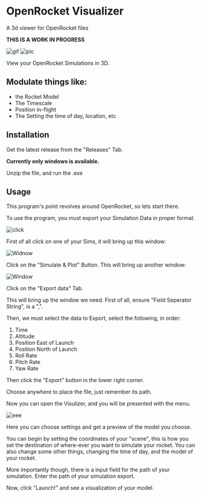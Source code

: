 # OpenRocket Visualizer
 A 3d viewer for OpenRocket files

 **THIS IS A WORK IN PROGRESS**

 ![gif](https://i.imgur.com/wQ91TuP.gif)
 ![pic](https://i.imgur.com/zVuHzCG.png)


View your OpenRocket Simulations in 3D.

## Modulate things like:
- the Rocket Model
- The Timescale
- Position in-flight
- The Setting the time of day, location, etc


## Installation

Get the latest release from the "Releases" Tab.

**Currently only windows is available.**

Unzip the file, and run the .exe


## Usage
This program's point revolves around OpenRocket, so lets start there.

To use the program, you must export your Simulation Data in proper format.

![click](https://i.imgur.com/chiZOHb.png)

First of all click on one of your Sims, it will bring up this window:

![Widnow](https://i.imgur.com/Lh2BMfl.png)

Click on the "Simulate & Plot" Button. This will bring up another window:

![Window](https://i.imgur.com/zVuHzCG.png)

Click on the "Export data" Tab.

This will bring up the window we need. 
First of all, ensure "Field Seperator String", is a ",".

Then, we must select the data to Export, select the following, in order:
1. Time
2. Altitude
3. Position East of Launch
4. Position North of Launch
5. Roll Rate
6. Pitch Rate
7. Yaw Rate

Then click the "Export" button in the lower right corner.

Choose anywhere to place the file, just remember its path.


Now you can open the Visulizer, and you will be presented with the menu.

![eee](https://i.imgur.com/gV27PBW.png)

Here you can choose settings and get a preview of the model you choose.

You can begin by setting the coordinates of your "scene", this is how you set the destination of where-ever you want to simulate your rocket. 
You can also change some other things, changing the time of day, and the model of your rocket.

More importantly though, there is a input field for the path of your simulation. Enter the path of your simulation export.

Now, click "Launch!" and see a visualization of your model.

